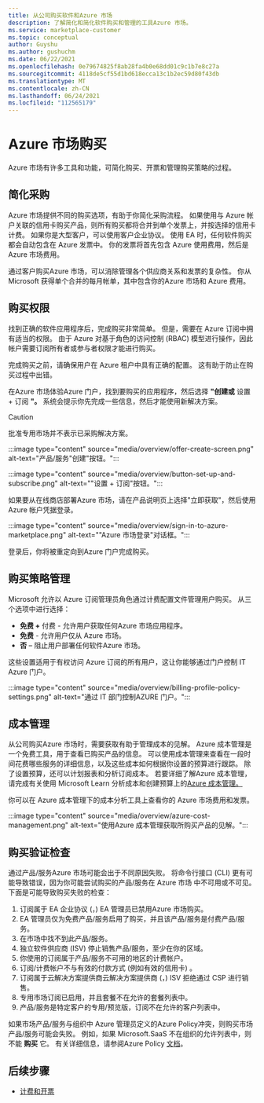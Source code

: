 ```yaml
---
title: 从公司购买软件和Azure 市场
description: 了解简化和简化软件购买和管理的工具Azure 市场。
ms.service: marketplace-customer
ms.topic: conceptual
author: Guyshu
ms.author: gushuchm
ms.date: 06/22/2021
ms.openlocfilehash: 0e79674825f8ab28fa4b0e68dd01c9c1b7e8c27a
ms.sourcegitcommit: 4118de5cf55d1bd618ecca13c1b2ec59d80f43db
ms.translationtype: MT
ms.contentlocale: zh-CN
ms.lasthandoff: 06/24/2021
ms.locfileid: "112565179"
---
```

# <a name="azure-marketplace-purchasing"></a>Azure 市场购买

Azure 市场有许多工具和功能，可简化购买、开票和管理购买策略的过程。

## <a name="simplified-procurement"></a>简化采购

Azure 市场提供不同的购买选项，有助于你简化采购流程。 如果使用与 Azure 帐户关联的信用卡购买产品，则所有购买都将合并到单个发票上，并按选择的信用卡计费。 如果你是大型客户，可以使用客户企业协议。 使用 EA 时，任何软件购买都会自动包含在 Azure 发票中。 你的发票将首先包含 Azure 使用费用，然后是 Azure 市场费用。

通过客户购买Azure 市场，可以消除管理各个供应商关系和发票的复杂性。 你从 Microsoft 获得单个合并的每月帐单，其中包含你的Azure 市场和 Azure 费用。

## <a name="permission-to-purchase"></a>购买权限

找到正确的软件应用程序后，完成购买非常简单。 但是，需要在 Azure 订阅中拥有适当的权限。 由于 Azure 对基于角色的访问控制 (RBAC) 模型进行操作，因此帐户需要订阅所有者或参与者权限才能进行购买。 [](/azure/role-based-access-control/overview)

完成购买之前，请确保用户在 Azure 租户中具有正确的配置。 这有助于防止在购买过程中出错。

在Azure 市场体验Azure 门户，找到要购买的应用程序，然后选择 **"创建或** 设置 + 订阅 **"。** 系统会提示你先完成一些信息，然后才能使用新解决方案。

> [!CAUTION]
> 批准专用市场并不表示已采购解决方案。

:::image type="content" source="media/overview/offer-create-screen.png" alt-text="产品/服务&quot;创建&quot;按钮。":::

:::image type="content" source="media/overview/button-set-up-and-subscribe.png" alt-text="&quot;设置 + 订阅&quot;按钮。":::

如果要从在线商店部署Azure 市场，请在产品说明页上选择"立即获取"，然后使用 Azure 帐户凭据登录。

:::image type="content" source="media/overview/sign-in-to-azure-marketplace.png" alt-text="&quot;Azure 市场登录&quot;对话框。":::

登录后，你将被重定向到Azure 门户完成购买。

## <a name="purchase-policy-management"></a>购买策略管理

Microsoft 允许以 Azure 订阅管理员角色通过计费配置文件管理用户购买。 从三个选项中进行选择：

- **免费 +** 付费 - 允许用户获取任何Azure 市场应用程序。
- **免费** - 允许用户仅从 Azure 市场。
- **否** – 阻止用户部署任何软件Azure 市场。

这些设置适用于有权访问 Azure 订阅的所有用户，这让你能够通过门户控制 IT Azure 门户。

:::image type="content" source="media/overview/billing-profile-policy-settings.png" alt-text="通过 IT 部门控制AZURE 门户。":::

## <a name="cost-management"></a>成本管理

从公司购买Azure 市场时，需要获取有助于管理成本的见解。 Azure 成本管理是一个免费工具，用于查看已购买产品的信息。 可以使用成本管理来查看在一段时间花费哪些服务的详细信息，以及这些成本如何根据你设置的预算进行跟踪。 除了设置预算，还可以计划报表和分析订阅成本。 若要详细了解Azure 成本管理，请完成有关使用 Microsoft Learn 分析成本和创建预算上的[Azure 成本管理。](/learn/modules/analyze-costs-create-budgets-azure-cost-management/)

你可以在 Azure 成本管理下的成本分析工具上查看你的 Azure 市场费用和发票。

:::image type="content" source="media/overview/azure-cost-management.png" alt-text="使用Azure 成本管理获取所购买产品的见解。":::

## <a name="purchase-validation-checks"></a>购买验证检查

通过产品/服务Azure 市场可能会出于不同原因失败。 将命令行接口 (CLI) 更有可能导致错误，因为你可能尝试购买的产品/服务在 Azure 市场 中不可用或不可见。 下面是可能导致购买失败的检查：

1. 订阅属于 EA 企业协议 (，) EA 管理员已禁用Azure 市场购买。
1. EA 管理员仅为免费产品/服务启用了购买，并且该产品/服务是付费产品/服务。
1. 在市场中找不到此产品/服务。
1. 独立软件供应商 (ISV) 停止销售产品/服务，至少在你的区域。
1. 你使用的订阅属于产品/服务不可用的地区的计费帐户。
1. 订阅/计费帐户不与有效的付款方式 (例如有效的信用卡) 。
1. 订阅属于云解决方案提供商云解决方案提供商 (，) ISV 拒绝通过 CSP 进行销售。
1. 专用市场订阅已启用，并且套餐不在允许的套餐列表中。
1. 产品/服务是特定客户的专用/预览版，订阅不在允许的客户列表中。

如果市场产品/服务与组织中 Azure 管理员定义的Azure Policy冲突，则购买市场产品/服务可能会失败。 例如，如果 Microsoft.SaaS 不在组织的允许列表中，则不能 **购买** 它。 有关详细信息，请参阅Azure Policy [文档](/azure/governance/policy/)。

## <a name="next-steps"></a>后续步骤

- [计费和开票](billing-invoicing.md)